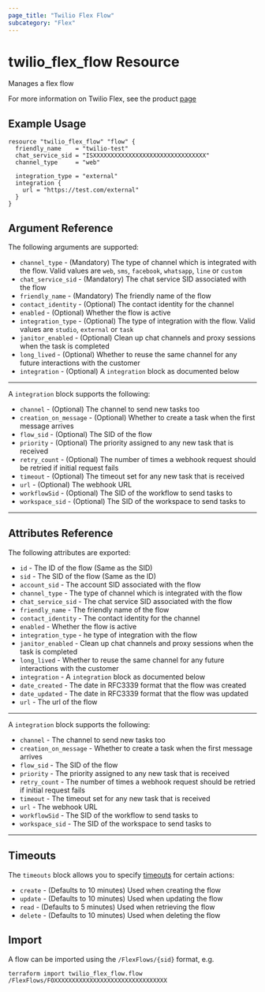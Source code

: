 ```yaml
---
page_title: "Twilio Flex Flow"
subcategory: "Flex"
---
```


# twilio_flex_flow Resource

Manages a flex flow

For more information on Twilio Flex, see the product [page](https://www.twilio.com/flex)

## Example Usage

```hcl
resource "twilio_flex_flow" "flow" {
  friendly_name    = "twilio-test"
  chat_service_sid = "ISXXXXXXXXXXXXXXXXXXXXXXXXXXXXXXXX"
  channel_type     = "web"

  integration_type = "external"
  integration {
    url = "https://test.com/external"
  }
}
```

## Argument Reference

The following arguments are supported:

- `channel_type` - (Mandatory) The type of channel which is integrated with the flow. Valid values are `web`, `sms`, `facebook`, `whatsapp`, `line` or `custom`
- `chat_service_sid` - (Mandatory) The chat service SID associated with the flow
- `friendly_name` - (Mandatory) The friendly name of the flow
- `contact_identity` - (Optional) The contact identity for the channel
- `enabled` - (Optional) Whether the flow is active
- `integration_type` - (Optional) The type of integration with the flow. Valid values are `studio`, `external` or `task`
- `janitor_enabled` - (Optional) Clean up chat channels and proxy sessions when the task is completed
- `long_lived` - (Optional) Whether to reuse the same channel for any future interactions with the customer
- `integration` - (Optional) A `integration` block as documented below

---

A `integration` block supports the following:

- `channel` - (Optional) The channel to send new tasks too
- `creation_on_message` - (Optional) Whether to create a task when the first message arrives
- `flow_sid` - (Optional) The SID of the flow
- `priority` - (Optional) The priority assigned to any new task that is received
- `retry_count` - (Optional) The number of times a webhook request should be retried if initial request fails
- `timeout` - (Optional) The timeout set for any new task that is received
- `url` - (Optional) The webhook URL
- `workflowSid` - (Optional) The SID of the workflow to send tasks to
- `workspace_sid` - (Optional) The SID of the workspace to send tasks to

---

## Attributes Reference

The following attributes are exported:

- `id` - The ID of the flow (Same as the SID)
- `sid` - The SID of the flow (Same as the ID)
- `account_sid` - The account SID associated with the flow
- `channel_type` - The type of channel which is integrated with the flow
- `chat_service_sid` - The chat service SID associated with the flow
- `friendly_name` - The friendly name of the flow
- `contact_identity` - The contact identity for the channel
- `enabled` - Whether the flow is active
- `integration_type` - he type of integration with the flow
- `janitor_enabled` - Clean up chat channels and proxy sessions when the task is completed
- `long_lived` - Whether to reuse the same channel for any future interactions with the customer
- `integration` - A `integration` block as documented below
- `date_created` - The date in RFC3339 format that the flow was created
- `date_updated` - The date in RFC3339 format that the flow was updated
- `url` - The url of the flow

---

A `integration` block supports the following:

- `channel` - The channel to send new tasks too
- `creation_on_message` - Whether to create a task when the first message arrives
- `flow_sid` - The SID of the flow
- `priority` - The priority assigned to any new task that is received
- `retry_count` - The number of times a webhook request should be retried if initial request fails
- `timeout` - The timeout set for any new task that is received
- `url` - The webhook URL
- `workflowSid` - The SID of the workflow to send tasks to
- `workspace_sid` - The SID of the workspace to send tasks to

---

## Timeouts

The `timeouts` block allows you to specify [timeouts](https://www.terraform.io/docs/configuration/resources.html#timeouts) for certain actions:

- `create` - (Defaults to 10 minutes) Used when creating the flow
- `update` - (Defaults to 10 minutes) Used when updating the flow
- `read` - (Defaults to 5 minutes) Used when retrieving the flow
- `delete` - (Defaults to 10 minutes) Used when deleting the flow

## Import

A flow can be imported using the `/FlexFlows/{sid}` format, e.g.

```shell
terraform import twilio_flex_flow.flow /FlexFlows/FOXXXXXXXXXXXXXXXXXXXXXXXXXXXXXXXX
```
